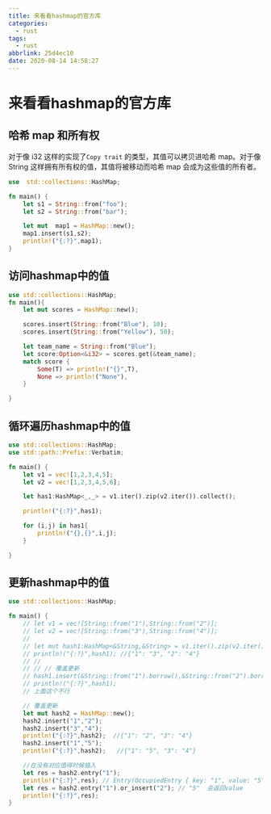 ```yaml
---
title: 来看看hashmap的官方库
categories:
  - rust
tags:
  - rust
abbrlink: 25d4ec10
date: 2020-08-14 14:58:27
---
```


<!-- @import "[TOC]" {cmd="toc" depthFrom=1 depthTo=6 orderedList=false} -->
<!-- more -->


# 来看看hashmap的官方库


## 哈希 map 和所有权
对于像 i32 这样的实现了`Copy trait` 的类型，其值可以拷贝进哈希 map。对于像 String 这样拥有所有权的值，其值将被移动而哈希 map 会成为这些值的所有者。
```rust
use  std::collections::HashMap;

fn main() {
    let s1 = String::from("foo");
    let s2 = String::from("bar");

    let mut  map1 = HashMap::new();
    map1.insert(s1,s2);
    println!("{:?}",map1);
}
```

## 访问hashmap中的值
```rust
use std::collections::HashMap;
fn main(){
    let mut scores = HashMap::new();

    scores.insert(String::from("Blue"), 10);
    scores.insert(String::from("Yellow"), 50);

    let team_name = String::from("Blue");
    let score:Option<&i32> = scores.get(&team_name);
    match score {
        Some(T) => println!("{}",T),
        None => println!("None"),
    }

}
```

## 循环遍历hashmap中的值
```rust
use std::collections::HashMap;
use std::path::Prefix::Verbatim;

fn main() {
    let v1 = vec![1,2,3,4,5];
    let v2 = vec![1,2,3,4,5,6];

    let has1:HashMap<_,_> = v1.iter().zip(v2.iter()).collect();

    println!("{:?}",has1);

    for (i,j) in has1{
        println!("{},{}",i,j);
    }

}
```

## 更新hashmap中的值
```rust
use std::collections::HashMap;

fn main() {
    // let v1 = vec![String::from("1"),String::from("2")];
    // let v2 = vec![String::from("3"),String::from("4")];
    //
    // let mut hash1:HashMap<&String,&String> = v1.iter().zip(v2.iter()).collect();
    // println!("{:?}",hash1); //{"1": "3", "2": "4"}
    // //
    // // // 覆盖更新
    // hash1.insert(&String::from("1").borrow(),&String::from("2").borrow());
    // println!("{:?}",hash1);
    // 上面这个不行

    // 覆盖更新
    let mut hash2 = HashMap::new();
    hash2.insert("1","2");
    hash2.insert("3","4");
    println!("{:?}",hash2);  //{"1": "2", "3": "4"}
    hash2.insert("1","5");
    println!("{:?}",hash2);   //{"1": "5", "3": "4"}

    //在没有对应值得时候插入
    let res = hash2.entry("1");
    println!("{:?}",res); // Entry(OccupiedEntry { key: "1", value: "5" })
    let res = hash2.entry("1").or_insert("2"); // "5"  会返回value
    println!("{:?}",res);
}
```